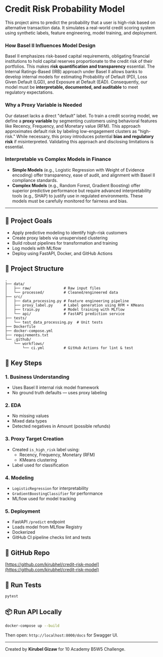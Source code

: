# Credit Risk Probability Model

This project aims to predict the probability that a user is high-risk based on alternative transaction data. It simulates a real-world credit scoring system using synthetic labels, feature engineering, model training, and deployment.

### How Basel II Influences Model Design

Basel II emphasizes risk-based capital requirements, obligating financial institutions to hold capital reserves proportionate to the credit risk of their portfolios. This makes **risk quantification and transparency** essential. The Internal Ratings-Based (IRB) approach under Basel II allows banks to develop internal models for estimating Probability of Default (PD), Loss Given Default (LGD), and Exposure at Default (EAD). Consequently, our model must be **interpretable, documented, and auditable** to meet regulatory expectations.

### Why a Proxy Variable is Needed

Our dataset lacks a direct "default" label. To train a credit scoring model, we define a **proxy variable** by segmenting customers using behavioral features like Recency, Frequency, and Monetary value (RFM). This approach approximates default risk by labeling low-engagement clusters as "high-risk." While necessary, this proxy introduces potential **bias and regulatory risk** if misinterpreted. Validating this approach and disclosing limitations is essential.

### Interpretable vs Complex Models in Finance

- **Simple Models** (e.g., Logistic Regression with Weight of Evidence encoding) offer transparency, ease of audit, and alignment with Basel II compliance standards.
- **Complex Models** (e.g., Random Forest, Gradient Boosting) offer superior predictive performance but require advanced interpretability tools (e.g., SHAP) to justify use in regulated environments. These models must be carefully monitored for fairness and bias.

---


## 🚀 Project Goals

- Apply predictive modeling to identify high-risk customers
- Create proxy labels via unsupervised clustering
- Build robust pipelines for transformation and training
- Log models with MLflow
- Deploy using FastAPI, Docker, and GitHub Actions

## 📁 Project Structure

```
.
├── data/
│   ├── raw/               # Raw input files
│   └── processed/         # Cleaned/engineered data
├── src/
│   ├── data_processing.py # Feature engineering pipeline
│   ├── proxy_label.py     # Label generation using RFM + KMeans
│   ├── train.py           # Model training with MLflow
│   └── api/               # FastAPI prediction service
├── tests/
│   └── test_data_processing.py  # Unit tests
├── Dockerfile
├── docker-compose.yml
├── requirements.txt
└── .github/
    └── workflows/
        └── ci.yml         # GitHub Actions for lint & test
```

## 🧠 Key Steps

### 1. Business Understanding
- Uses Basel II internal risk model framework
- No ground truth defaults — uses proxy labeling

### 2. EDA
- No missing values
- Mixed data types
- Detected negatives in Amount (possible refunds)

### 3. Proxy Target Creation
- Created `is_high_risk` label using:
  - Recency, Frequency, Monetary (RFM)
  - KMeans clustering
- Label used for classification

### 4. Modeling
- `LogisticRegression` for interpretability
- `GradientBoostingClassifier` for performance
- MLflow used for model tracking

### 5. Deployment
- FastAPI `/predict` endpoint
- Loads model from MLflow Registry
- Dockerized
- GitHub CI pipeline checks lint and tests

## 🔗 GitHub Repo

[https://github.com/kirubhel/credit-risk-model](https://github.com/kirubhel/credit-risk-model)

## 🧪 Run Tests

```bash
pytest
```

## 📦 Run API Locally

```bash
docker-compose up --build
```

Then open: `http://localhost:8000/docs` for Swagger UI.

---

Created by **Kirubel Gizaw** for 10 Academy B5W5 Challenge.
